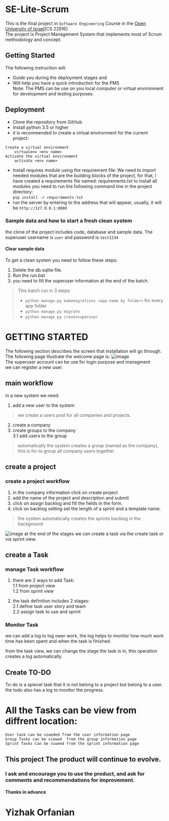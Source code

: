 # SE-Lite-Scrum
This is the final project in `Software Engineering` Course in the 
[Open University of Israel](https://www.openu.ac.il/en/pages/default.aspx)[CS 22916]  
The project is Project Management System that implements most of Scrum methodology and concept.
## Getting Started
The following instruction will:  
* Guide you during the deployment stages and
* Will help you have a quick introduction for the PMS  
Note: The PMS can be use on you local computer or virtual environment for development and testing purposes.

## Deployment
* Clone the repository from GitHub
* Install python 3.5 or higher
* it is recommended to create a virtual environment for the current project:

```
Create a virtual environment  
	virtualenv <env name>  
Activate the virtual environment  
	activate <env name>  
```
* Install requires module using the requirement file:
We need to import needed modules that are the building blocks of the project, for that, I have created a requirements file named: requirements.txt to install all modules you need to run the following command line in the project directory:   
	`pip install -r requirements.txt`
* run the server by entering to the address that will appear, usually, it will be `http://127.0.0.1:8000`  

### Sample data and how to start a fresh clean system
the clone of the project includes code, database and sample data. The superuser username is `user` and password is `test1234`
#### Clear sample data
To get a clean system you need to follow these steps:
1.	Delete the db.sqlite file.
2.	Run the run.bat 
3.	you need to fill the superuser information at the end of the batch.

> This batch run in 3 steps:
> *	`python manage.py makemigrations <app-name by folder>` for every app folder
> *	`python manage.py migrate` 
> *	`python manage.py createsuperuser`


# GETTING STARTED  
The following section describes the screen that installation will go through.  
The following page illustrate the welcome page is:
![image](https://user-images.githubusercontent.com/12948709/33794506-19e84aee-dcd6-11e7-96e1-acda7d6dbf4c.png)  
The superuser account can be use for login purpose  and managment  
we can register a new user.
## main workflow
in a new system we need:
1. add a new user to the system
>we create a users pool for all companies and projects.
2. create a company
3. create groups to the company  
3.1 add users to the group
> automatically the system creates a group (named as the company), this is for to group all company users together

## create a project
### create a project workflow
1. in the company information click on create project
2. add the name of the project and description and submit
3. click on assign backlog and fill the fields in the form.
4. click on backlog setting set the length of a sprint and a template name.
> the system automatically creates the sprints backlog in the background  

![image](https://user-images.githubusercontent.com/12948709/33794971-e5114cd6-dcde-11e7-9017-d1bf97e2faf8.png)
at the end of the stages we can create a task via the create task or via sprint view.


## create a Task
### manage Task workflow  

1. there are 2 ways to add Task:  
1.1 from project view  
1.2 from sprint view   

2. the task definition includes 2 stages:  
2.1 define task user story and team  
2.2 assign task to use and sprint  

### Monitor Task
we can add a log to log ower work, the log helps to monitor how much work time has been spent and 
when the task is finished.

from the task view, we can change the stage the task is in, this operation creates a log automatically.

## Create TO-DO
To-do is a spiecel task that it is not belong to a project but belong to a user.
the todo also has a log to monitor the progress.

# All the Tasks can be view from diffrent location: 
```
User task can be viweded from the user information page
Group Tasks can be viewed  from the group information page
Sprint Tasks Can be viweed from the sprint information page
```

## This project The product will continue to evolve.
### I ask and encourage you to use the product, and ask for comments and recommendations for improvement.

#### Thanks in advance
# Yizhak Orfanian
